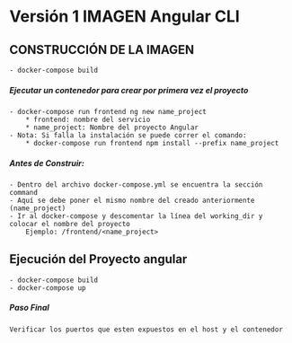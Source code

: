 # Versión 1 IMAGEN Angular CLI 

## CONSTRUCCIÓN DE LA IMAGEN
	- docker-compose build

##### Ejecutar un contenedor para crear por primera vez el proyecto
	- docker-compose run frontend ng new name_project
    	* frontend: nombre del servicio
    	* name_project: Nombre del proyecto Angular
	- Nota: Si falla la instalación se puede correr el comando:
		* docker-compose run frontend npm install --prefix name_project

##### Antes de Construir:
    - Dentro del archivo docker-compose.yml se encuentra la sección command
    - Aquí se debe poner el mismo nombre del creado anteriormente (name_project)
	- Ir al docker-compose y descomentar la línea del working_dir y colocar el nombre del proyecto
		Ejemplo: /frontend/<name_project>
## Ejecución del Proyecto angular
	
	- docker-compose build
	- docker-compose up

##### Paso Final
	Verificar los puertos que esten expuestos en el host y el contenedor